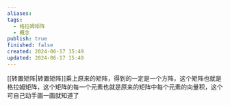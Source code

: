 ```yaml
---
aliases: 
tags:
  - 格拉姆矩阵
  - 概念
publish: true
finished: false
created: 2024-06-17 15:49
updated: 2024-06-17 15:49
---
```

[[转置矩阵|转置矩阵]]乘上原来的矩阵，得到的一定是一个方阵，这个矩阵也就是格拉姆矩阵，这个矩阵的每一个元素也就是原来的矩阵中每个元素的向量积，这个可自己动手画一画就知道了